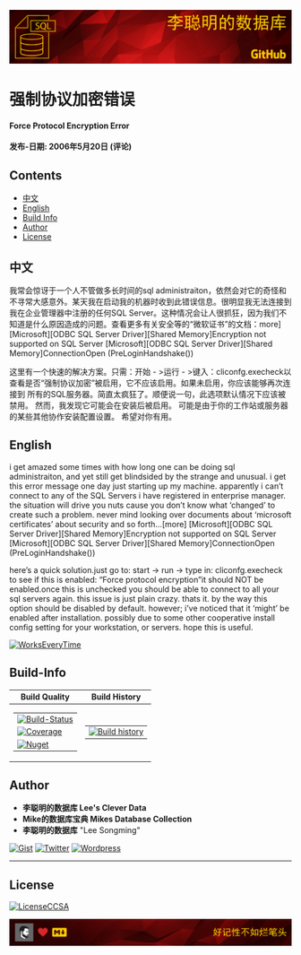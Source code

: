 ![CLEVER DATA GIT REPO](https://raw.githubusercontent.com/LiCongMingDeShujuku/git-resources/master/0-clever-data-github.png "李聪明的数据库")

# 强制协议加密错误
#### Force Protocol Encryption Error
**发布-日期: 2006年5月20日 (评论)**

## Contents

- [中文](#中文)
- [English](#English)
- [Build Info](#Build-Info)
- [Author](#Author)
- [License](#License) 


## 中文
我常会惊讶于一个人不管做多长时间的sql administraiton，依然会对它的奇怪和不寻常大感意外。某天我在启动我的机器时收到此错误信息。很明显我无法连接到我在企业管理器中注册的任何SQL Server。这种情况会让人很抓狂，因为我们不知道是什么原因造成的问题。查看更多有关安全等的“微软证书”的文档：more] [Microsoft][ODBC SQL Server Driver][Shared Memory]Encryption not supported on SQL Server [Microsoft][ODBC SQL Server Driver][Shared Memory]ConnectionOpen (PreLoginHandshake())

这里有一个快速的解决方案。只需：开始 - >运行 - >键入：cliconfg.execheck以查看是否“强制协议加密”被启用，它不应该启用。如果未启用，你应该能够再次连接到 所有的SQL服务器。简直太疯狂了。顺便说一句，此选项默认情况下应该被禁用。 然而，我发现它可能会在安装后被启用。 可能是由于你的工作站或服务器的某些其他协作安装配置设置。 希望对你有用。


## English
i get amazed some times with how long one can be doing sql administraiton, and yet still get blindsided by the strange and unusual. i get this error message one day just starting up my machine. apparently i can’t connect to any of the SQL Servers i have registered in enterprise manager. the situation will drive you nuts cause you don’t know what ‘changed’ to create such a problem. never mind looking over documents about ‘microsoft certificates’ about security and so forth…[more] [Microsoft][ODBC SQL Server Driver][Shared Memory]Encryption not supported on SQL Server [Microsoft][ODBC SQL Server Driver][Shared Memory]ConnectionOpen (PreLoginHandshake())

here’s a quick solution.just go to: start -> run -> type in: cliconfg.execheck to see if this is enabled: “Force protocol encryption”it should NOT be enabled.once this is unchecked you should be able to connect to all your sql servers again. this issue is just plain crazy. thats it. by the way this option should be disabled by default. however; i’ve noticed that it ‘might’ be enabled after installation. possibly due to some other cooperative install config setting for your workstation, or servers. hope this is useful.


[![WorksEveryTime](https://forthebadge.com/images/badges/60-percent-of-the-time-works-every-time.svg)](https://shitday.de/)

## Build-Info

| Build Quality | Build History |
|--|--|
|<table><tr><td>[![Build-Status](https://ci.appveyor.com/api/projects/status/pjxh5g91jpbh7t84?svg?style=flat-square)](#)</td></tr><tr><td>[![Coverage](https://coveralls.io/repos/github/tygerbytes/ResourceFitness/badge.svg?style=flat-square)](#)</td></tr><tr><td>[![Nuget](https://img.shields.io/nuget/v/TW.Resfit.Core.svg?style=flat-square)](#)</td></tr></table>|<table><tr><td>[![Build history](https://buildstats.info/appveyor/chart/tygerbytes/resourcefitness)](#)</td></tr></table>|

## Author

- **李聪明的数据库 Lee's Clever Data**
- **Mike的数据库宝典 Mikes Database Collection**
- **李聪明的数据库** "Lee Songming"

[![Gist](https://img.shields.io/badge/Gist-李聪明的数据库-<COLOR>.svg)](https://gist.github.com/congmingshuju)
[![Twitter](https://img.shields.io/badge/Twitter-mike的数据库宝典-<COLOR>.svg)](https://twitter.com/mikesdatawork?lang=en)
[![Wordpress](https://img.shields.io/badge/Wordpress-mike的数据库宝典-<COLOR>.svg)](https://mikesdatawork.wordpress.com/)

---
## License
[![LicenseCCSA](https://img.shields.io/badge/License-CreativeCommonsSA-<COLOR>.svg)](https://creativecommons.org/share-your-work/licensing-types-examples/)

![Lee Songming](https://raw.githubusercontent.com/LiCongMingDeShujuku/git-resources/master/1-clever-data-github.png "李聪明的数据库")

